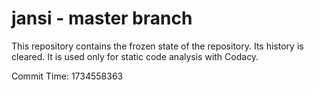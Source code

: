 # jansi - master branch

This repository contains the frozen state of the repository.
Its history is cleared. It is used only for static code
analysis with Codacy.

Commit Time: 1734558363